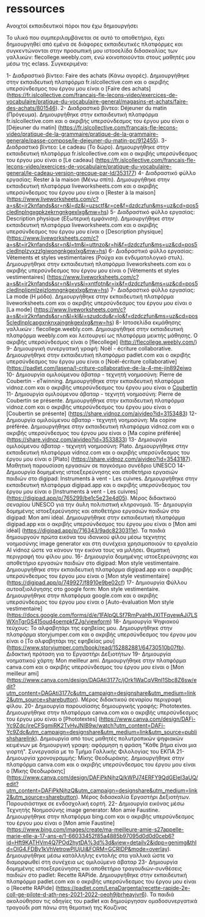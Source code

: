 # ressources
Ανοιχτοί εκπαιδευτικοί πόροι που έχω δημιουργήσει

Το υλικό που συμπεριλαμβάνεται σε αυτό το αποθετήριο, έχει δημιουργηθεί από εμένα σε διάφορες εκπαιδευτικές πλατφόρμες και συγκεντώνονται στην προσωπική μου ιστοσελίδα διδασκαλίας των γαλλικών: flecollege.weebly.com, ενώ κοινοποιούνται στους μαθητές μου μέσω της eclass.
Συγκεκριμένα:

1- Διαδραστικό βίντεο: Faire des achats (Κάνω αγορές). Δημιουργήθηκε στην εκπαιδευτική πλατφόρμα fr.islcollective.com
και ο ακριβής υπερσύνδεσμος του έργου μου είναι ο [Faire des achats] (https://fr.islcollective.com/francais-fle-lecons-video/exercices-de-vocabulaire/pratique-du-vocabulaire-general/magasins-et-achats/faire-des-achats/801546).
2- Διαδραστικό βίντεο: Déjeuner du matin (Πρόγευμα). Δημιουργήθηκε στην εκπαιδευτική πλατφόρμα fr.islcollective.com
και ο ακριβής υπερσύνδεσμος του έργου μου είναι ο [Déjeuner du matin] (https://fr.islcollective.com/francais-fle-lecons-video/pratique-de-la-grammaire/pratique-de-la-grammaire-generale/passe-compose/le-dejeuner-du-matin-pc/912455).
3- Διαδραστικό βίντεο: Le cadeau (Το δώρο). Δημιουργήθηκε στην εκπαιδευτική πλατφόρμα fr.islcollective.com
και ο ακριβής υπερσύνδεσμος του έργου μου είναι ο [Le cadeau] (https://fr.islcollective.com/francais-fle-lecons-video/exercices-de-vocabulaire/pratique-du-vocabulaire-general/le-cadeau-version-grecque-par-ld/353177)
4- Διαδραστικό φύλλο εργασίας: Rester à la maison (Μένω σπίτι). Δημιουργήθηκε στην εκπαιδευτική πλατφόρμα liveworksheets.com και ο ακριβής υπερσύνδεσμος του έργου μου είναι ο [Rester à la maison] (https://www.liveworksheets.com/c?a=s&t=ir2knfands&sr=n&l=dz&i=uzsctf&r=ce&f=dzdczfun&ms=uz&cd=pos5cledlnplngxgpkzekrngnkgexlxg&mw=hs)
5- Διαδραστικό φύλλο εργασίας: Description physique (Εξωτερική εμφάνιση). Δημιουργήθηκε στην εκπαιδευτική πλατφόρμα liveworksheets.com και ο ακριβής υπερσύνδεσμος του έργου μου είναι ο [Description physique] (https://www.liveworksheets.com/c?a=s&t=ir2knfands&sr=n&l=tm&i=uttnzo&r=hi&f=dzdczfun&ms=uz&cd=pos5cledlnplzvxzzlgjwongnkgexlxg&mw=hs)
6- Διαδραστικό φύλλο εργασίας: Vêtements et styles vestimentaires (Ρούχα και ενδυματολογικό στυλ). Δημιουργήθηκε στην εκπαιδευτική πλατφόρμα liveworksheets.com και ο ακριβής υπερσύνδεσμος του έργου μου είναι ο [Vêtements et styles vestimentaires] (https://www.liveworksheets.com/c?a=s&t=ir2knfands&sr=n&l=ys&i=xntfotn&r=ix&f=dzdczfun&ms=uz&cd=pos5cledlnplipmlzejzlomngnkgexlxg&mw=hs)
7- Διαδραστικό φύλλο εργασίας: La mode (Η μόδα). Δημιουργήθηκε στην εκπαιδευτική πλατφόρμα liveworksheets.com και ο ακριβής υπερσύνδεσμος του έργου μου είναι ο [La mode] (https://www.liveworksheets.com/c?a=s&t=ir2knfands&sr=n&l=kl&i=szudcdu&r=lo&f=dzdczfun&ms=uz&cd=pos5cledlnplcapgxnknxajngnkgexlxg&mw=hs)
8- Ιστοσελίδα εκμάθησης γαλλικών : flecollege.weebly.com. Δημιουργήθηκε στην εκπαιδευτική πλατφόρμα weebly.com και λειτουργεί ως πλατφόρμα μεικτής μάθησης. Ο ακριβής υπερσύνδεσμος είναι ο [flecollege] (http://flecollege.weebly.com/)
9- Δημιουργική συνεργατική γραφή: Noël - écriture collaborative. Δημιουργήθηκε στην εκπαιδευτική πλατφόρμα padlet.com και ο ακριβής υπερσύνδεσμος του έργου μου είναι ο [Noël-écriture collaborative](https://padlet.com/lasena/l-criture-collaborative-de-la-4-me-jin892eiwo
10- Δημιουργία ομιλούμενου άβαταρ - τεχνητή νοημοσύνη: Pierre de Coubertin - eTwinning. Δημιουργήθηκε στην εκπαιδευτική πλατφόρμα vidnoz.com και ο ακριβής υπερσύνδεσμος του έργου μου είναι ο [Coubertin](https://share.vidnoz.com/aivideo?id=2368429)
11- Δημιουργία ομιλούμενου άβαταρ - τεχνητή νοημοσύνη: Pierre de Coubertin se présente. Δημιουργήθηκε στην εκπαιδευτική πλατφόρμα vidnoz.com και ο ακριβής υπερσύνδεσμος του έργου μου είναι ο [Coubertin se présente] (https://share.vidnoz.com/aivideo?id=3153483)
12- Δημιουργία ομιλούμενου άβαταρ - τεχνητή νοημοσύνη: Ma copine préférée. Δημιουργήθηκε στην εκπαιδευτική πλατφόρμα vidnoz.com και ο ακριβής υπερσύνδεσμος του έργου μου είναι ο [Ma copine préférée] (https://share.vidnoz.com/aivideo?id=3533833)
13- Δημιουργία ομιλούμενου άβαταρ - τεχνητή νοημοσύνη: Plato. Δημιουργήθηκε στην εκπαιδευτική πλατφόρμα vidnoz.com και ο ακριβής υπερσύνδεσμος του έργου μου είναι ο [Plato] (https://share.vidnoz.com/aivideo?id=3543187). Μαθητική παρουσίαση εργασιών σε παγκόσμιο συνέδριο UNESCO
14- Δημιουργία δομημένης ιστοεξερεύνησης και αποθετήριο εργασιών παιδιών στο digipad: Instruments à vent - Les cuivres. Δημιουργήθηκε στην εκπαιδευτική πλατφόρμα digipad.app και ο ακριβής υπερσύνδεσμος του έργου μου είναι ο [Instruments à vent - Les cuivres] (https://digipad.app/p/765299/be1c5e23e4d05). Μέρος διδακτικού σεναρίου UNESCO για την άυλη πολιτιστική κληρονομιά.
15- Δημιουργία δομημένης ιστοεξερεύνησης και αποθετήριο εργασιών παιδιών στο digipad: Mon ami idéal. Δημιουργήθηκε στην εκπαιδευτική πλατφόρμα digipad.app και ο ακριβής υπερσύνδεσμος του έργου μου είναι ο [Mon ami idéal] (https://digipad.app/p/716343/9adc8230311e). Τα παιδιά δημιουργούν πρώτα εικόνα του ιδανικού φίλου μέσω τεχνητης νοημοσύνης image generator και στη συνέχεια χρησιμοποιούν το εργαλείο AI vidnoz ώστε να κάνουν την εικόνα τους να μιλήσει. Θεματική περιγραφή του φίλου μου.
16- Δημιουργία δομημένης ιστοεξερεύνησης και αποθετήριο εργασιών παιδιών στο digipad: Mon style vestimentaire. Δημιουργήθηκε στην εκπαιδευτική πλατφόρμα digipad.app και ο ακριβής υπερσύνδεσμος του έργου μου είναι ο [Mon style vestimentaire] (https://digipad.app/p/749927/f8910e9be02cf)
17- Δημιουργία Φύλλου αυτοαξιολόγησης στο google form: Mon style vestimentaire. Δημιουργήθηκε στην πλατφόρμα google.com και ο ακριβής υπερσύνδεσμος του έργου μου είναι ο [Auto-évaluation Mon style vestimentaire] (https://docs.google.com/forms/d/e/1FAIpQLSf7RmPvaHhJXITFqyewAJi7LSWXnTgrGS415oud4oempkfZJg/viewform)
18- Δημιουργία Ψηφιακού τεύχους: Το αλφαβητάρι της εφηβείας μου. Δημιουργήθηκε στην πλατφόρμα storyjumper.com και ο ακριβής υπερσύνδεσμος του έργου μου είναι ο [Το αλφαβητάρι της εφηβείας μου] (https://www.storyjumper.com/book/read/152882881/64730510b07fb). Διδακτική πρόταση για το Εργαστήρι Δεξιοτήτων
19- Δημιουργία νοηματικού χάρτη: Mon meilleur ami. Δημιουργήθηκε στην πλατφόρμα canva.com και ο ακριβής υπερσύνδεσμος του έργου μου είναι ο [Mon meilleur ami] (https://www.canva.com/design/DAGAti3177c/jOrk1WaCqVRnI1Sbc8Z6sw/edit?utm_content=DAGAti3177c&utm_campaign=designshare&utm_medium=link2&utm_source=sharebutton). Μέρος διδακτικού σεναρίου περιγραφή φίλου.
20- Δημιουργία παρουσίασης δημιουργικής γραφής: Phototextes. Δημιουργήθηκε στην πλατφόρμα canva.com και ο ακριβής υπερσύνδεσμος του έργου μου είναι ο [Phototextes] (https://www.canva.com/design/DAFi-Yc9Zdc/jreCFSgmiRK2TvHvJNIB9w/watch?utm_content=DAFi-Yc9Zdc&utm_campaign=designshare&utm_medium=link&utm_source=publishsharelink). Δημιουργία από τους μαθητές πολυτροπικών ψηφιακών κειμένων με δημιουργική γραφη: αφόρμηση η φράση "Κάθε βήμα είναι μια γιορτή".  Συνεργασία με το Τμήμα Γαλλικής Φιλολογίας του ΕΚΠΑ
21- Δημιουργία χρονογραμμής: Μίκης Θεοδωράκης. Δημιουργήθηκε στην πλατφόρμα canva.com και ο ακριβής υπερσύνδεσμος του έργου μου είναι ο [Μίκης Θεοδωράκης] (https://www.canva.com/design/DAFiPkNjhzQ/kWPJ74ERFY9QdGEleI3aUQ/edit?utm_content=DAFiPkNjhzQ&utm_campaign=designshare&utm_medium=link2&utm_source=sharebutton). Μέρος διδασκαλία Εργαστήρι Δεξιοτήτων. Παρουσιάστηκε σε ενδοσχολική εορτή.
22- Δημιουργία εικόνας μέσω Τεχνητής Νοημοσύνης image generator: Mon amie Faustine. Δημιουργήθηκε στην πλατφόρμα bing.com και ο ακριβής υπερσύνδεσμος του έργου μου είναι ο [Mon amie Faustine] (https://www.bing.com/images/create/ma-meilleure-amie-s27appelle-marie-elle-a-17-ans-e/1-66033452f85a4885b97095d0d0d0ceb6?id=Hft9KATHVm4Q7POd2hytDA%3d%3d&view=detailv2&idpp=genimg&thId=OIG4.FDBy1kVhVetrowPlUjUi&FORM=GCRIDP&mode=overlay). Δημιουργήθηκε μέσω κατάλληλης εντολής στα γαλλικά ώστε να διαμορφωθεί στη συνέχεια ως ομιλούμενο άβαταρ
23- Δημιουργία δομημένης ιστοεξερεύνησης και αποθετήριο τραγουδιών-συνθέσεις παιδιών στο padlet: Recette RAPide. Δημιουργήθηκε στην εκπαιδευτική πλατφόρμα padlet.com και ο ακριβής υπερσύνδεσμος του έργου μου είναι ο [Recette RAPide] (https://padlet.com/LenaDargenta/recette-rapide-2e-coll-ge-pilote-d-ath-nes-2021-2022-oeoh9jbrheayjvr6). Τα παιδιά ακολούθησαν τις οδηγίες του padlet και δημιούργησαν ομαδοσυνεργατικά τραγούδι ραπ πάνω στη θεματική της Κουζίνας
